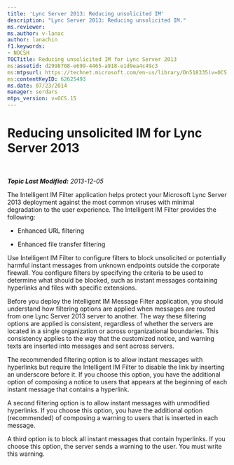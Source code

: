 ```yaml
---
title: 'Lync Server 2013: Reducing unsolicited IM'
description: "Lync Server 2013: Reducing unsolicited IM."
ms.reviewer: 
ms.author: v-lanac
author: lanachin
f1.keywords:
- NOCSH
TOCTitle: Reducing unsolicited IM for Lync Server 2013
ms:assetid: d2998708-e699-4465-a918-e1d9ea4c49c3
ms:mtpsurl: https://technet.microsoft.com/en-us/library/Dn518335(v=OCS.15)
ms:contentKeyID: 62625493
ms.date: 07/23/2014
manager: serdars
mtps_version: v=OCS.15
---
```


# Reducing unsolicited IM for Lync Server 2013

<div data-xmlns="http://www.w3.org/1999/xhtml">

<div class="topic" data-xmlns="http://www.w3.org/1999/xhtml" data-msxsl="urn:schemas-microsoft-com:xslt" data-cs="https://msdn.microsoft.com/">

<div data-asp="https://msdn2.microsoft.com/asp">



</div>

<div id="mainSection">

<div id="mainBody">

<span> </span>

_**Topic Last Modified:** 2013-12-05_

The Intelligent IM Filter application helps protect your Microsoft Lync Server 2013 deployment against the most common viruses with minimal degradation to the user experience. The Intelligent IM Filter provides the following:

  - Enhanced URL filtering

  - Enhanced file transfer filtering

Use Intelligent IM Filter to configure filters to block unsolicited or potentially harmful instant messages from unknown endpoints outside the corporate firewall. You configure filters by specifying the criteria to be used to determine what should be blocked, such as instant messages containing hyperlinks and files with specific extensions.

Before you deploy the Intelligent IM Message Filter application, you should understand how filtering options are applied when messages are routed from one Lync Server 2013 server to another. The way these filtering options are applied is consistent, regardless of whether the servers are located in a single organization or across organizational boundaries. This consistency applies to the way that the customized notice, and warning texts are inserted into messages and sent across servers.

The recommended filtering option is to allow instant messages with hyperlinks but require the Intelligent IM Filter to disable the link by inserting an underscore before it. If you choose this option, you have the additional option of composing a notice to users that appears at the beginning of each instant message that contains a hyperlink.

A second filtering option is to allow instant messages with unmodified hyperlinks. If you choose this option, you have the additional option (recommended) of composing a warning to users that is inserted in each message.

A third option is to block all instant messages that contain hyperlinks. If you choose this option, the server sends a warning to the user. You must write this warning.

</div>

<span> </span>

</div>

</div>

</div>

